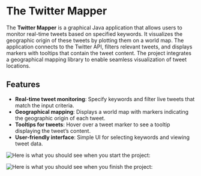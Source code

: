 # The Twitter Mapper

The **Twitter Mapper** is a graphical Java application that allows users to monitor real-time tweets based on specified keywords. It visualizes the geographic origin of these tweets by plotting them on a world map. The application connects to the Twitter API, filters relevant tweets, and displays markers with tooltips that contain the tweet content. The project integrates a geographical mapping library to enable seamless visualization of tweet locations.

## Features

- **Real-time tweet monitoring**: Specify keywords and filter live tweets that match the input criteria.
- **Geographical mapping**: Displays a world map with markers indicating the geographic origin of each tweet.
- **Tooltips for tweets**: Hover over a tweet marker to see a tooltip displaying the tweet’s content.
- **User-friendly interface**: Simple UI for selecting keywords and viewing tweet data.

![Here is what you should see when you start the project:]([https://example.com/image.png](https://courses.edx.org/asset-v1:UBCx+SoftConst2x+3T2017+type@asset+block/Final_Project_Starter_Screenshot.png))

![Here is what you should see when you finish the project:]([[https://example.com/image.png](https://courses.edx.org/asset-v1:UBCx+SoftConst2x+3T2017+type@asset+block/Final_Project_Starter_Screenshot.png)](https://courses.edx.org/asset-v1:UBCx+SoftConst2x+3T2017+type@asset+block/Final_Project_Complete_Screenshot.png))
